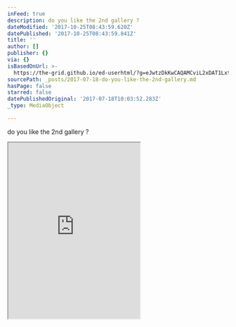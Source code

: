 ```yaml
---
inFeed: true
description: do you like the 2nd gallery ?
dateModified: '2017-10-25T08:43:59.620Z'
datePublished: '2017-10-25T08:43:59.841Z'
title: ''
author: []
publisher: {}
via: {}
isBasedOnUrl: >-
  https://the-grid.github.io/ed-userhtml/?g=eJwtzDkKwCAQAMCviL2xDAT1Lxtv8MLdBPx9LNIPo1x-mS2AqHm4he21-kbImQMCkaYPmieigZeUlHyc2R2QZV0RSvFz_bA9dXSknZzcKLlT8wGuih-g
sourcePath: _posts/2017-07-18-do-you-like-the-2nd-gallery.md
hasPage: false
starred: false
datePublishedOriginal: '2017-07-18T10:03:52.283Z'
_type: MediaObject

---
```

do you like the 2nd gallery ?

<iframe src="https://the-grid.github.io/ed-userhtml/?g=eJxNkcFugzAQRO98hUXVBKRghyihTYEcIlVVLzn1VlWVYy9gAjayTVpU9d9rEiL15t15mt0dZ1yckeC5XxwjrZT1dxlxrZ2XGaZFZ3dB0UtmhZIBXyCzcGyIfjyEzlSj2tVFbVCOOC7BPjfQgrRmP7zR8kBbCEz4vvxIHS0KFPxn9sMrD5xViDTYXsuRmYyYBmph4pxD6gQsuNMEv2LYaOZKnxCmpARmcUEZHJU6YQmWgPx82RPDT7g2d9_FsW3yeHYGbdwR-XmFtzPada883y5XSbxZr5NN8pgksT-au2twR7WbfFAcsJAGtN1DoTQE07Vh6v0GXLF-3G-B5tec5u512yKqjZs-D8M0I1OKXjbmzBpqzCVqptpLVD7i1NKo0lDkfmVtZ54IsRWUWnBMBWmHkjYN6IFwFQ2qjxpxgsgB0UryaNImE9m3nTLWDXiYOl-C2yr34-Xy_vavf_byos8" height="400" style=""></iframe>